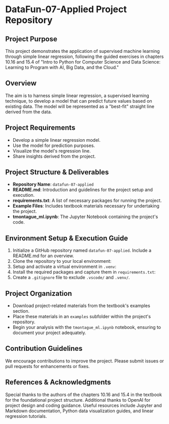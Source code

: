 # DataFun-07-Applied Project Repository

## Project Purpose
This project demonstrates the application of supervised machine learning through simple linear regression, following the guided exercises in chapters 10.16 and 15.4 of "Intro to Python for Computer Science and Data Science: Learning to Program with AI, Big Data, and the Cloud."

## Overview
The aim is to harness simple linear regression, a supervised learning technique, to develop a model that can predict future values based on existing data. The model will be represented as a "best-fit" straight line derived from the data.

## Project Requirements
- Develop a simple linear regression model.
- Use the model for prediction purposes.
- Visualize the model's regression line.
- Share insights derived from the project.

## Project Structure & Deliverables
- **Repository Name**: `datafun-07-applied`
- **README.md**: Introduction and guidelines for the project setup and execution.
- **requirements.txt**: A list of necessary packages for running the project.
- **Example Files**: Includes textbook materials necessary for undertaking the project.
- **tmontague_ml.ipynb**: The Jupyter Notebook containing the project's code.

## Environment Setup & Execution Guide
1. Initialize a GitHub repository named `datafun-07-applied`. Include a README.md for an overview.
2. Clone the repository to your local environment:
3. Setup and activate a virtual environment in `.venv`:
4. Install the required packages and capture them in `requirements.txt`:
5. Create a `.gitignore` file to exclude `.vscode/` and `.venv/`.

## Project Organization
- Download project-related materials from the textbook's examples section.
- Place these materials in an `examples` subfolder within the project's repository.
- Begin your analysis with the `tmontague_ml.ipynb` notebook, ensuring to document your project adequately.

## Contribution Guidelines
We encourage contributions to improve the project. Please submit issues or pull requests for enhancements or fixes.

## References & Acknowledgments
Special thanks to the authors of the chapters 10.16 and 15.4 in the textbook for the foundational project structure. Additional thanks to OpenAI for project design and coding guidance. Useful resources include Jupyter and Markdown documentation, Python data visualization guides, and linear regression tutorials.

